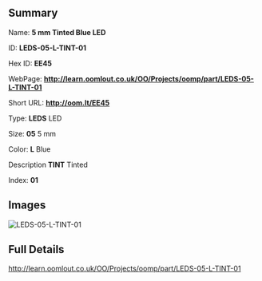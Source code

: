 

## Summary
 
Name: __5 mm Tinted Blue LED__

ID: __LEDS-05-L-TINT-01__

Hex ID: __EE45__

WebPage: __http://learn.oomlout.co.uk/OO/Projects/oomp/part/LEDS-05-L-TINT-01__

Short URL: __http://oom.lt/EE45__


Type: __LEDS__ LED 

Size: __05__ 5 mm 

Color: __L__ Blue 

Description __TINT__ Tinted 

Index: __01__


## Images
![LEDS-05-L-TINT-01](http://oomlout.com/oomp-gen/parts/LEDS-05-L-TINT-01/LEDS-05-L-TINT-01_420.jpg)



## Full Details

 http://learn.oomlout.co.uk/OO/Projects/oomp/part/LEDS-05-L-TINT-01














